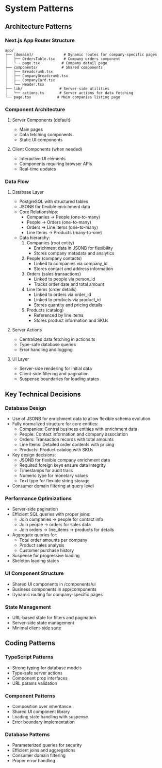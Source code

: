 # System Patterns

## Architecture Patterns

### Next.js App Router Structure
```
app/
├── [domain]/              # Dynamic routes for company-specific pages
│   ├── OrdersTable.tsx    # Company orders component
│   └── page.tsx          # Company detail page
├── components/           # Shared components
│   ├── Breadcrumb.tsx
│   ├── CompanyBreadcrumb.tsx
│   ├── CompanyCard.tsx
│   └── Header.tsx
├── lib/                 # Server-side utilities
│   └── actions.ts       # Server actions for data fetching
└── page.tsx            # Main companies listing page
```

### Component Architecture
1. Server Components (default)
   - Main pages
   - Data fetching components
   - Static UI components

2. Client Components (when needed)
   - Interactive UI elements
   - Components requiring browser APIs
   - Real-time updates

### Data Flow
1. Database Layer
   - PostgreSQL with structured tables
   - JSONB for flexible enrichment data
   - Core Relationships:
     * Companies -> People (one-to-many)
     * People -> Orders (one-to-many)
     * Orders -> Line Items (one-to-many)
     * Line Items -> Products (many-to-one)
   - Data hierarchy:
     1. Companies (root entity)
        - Enrichment data in JSONB for flexibility
        - Stores company metadata and analytics
     2. People (company contacts)
        - Linked to companies via company_id
        - Stores contact and address information
     3. Orders (sales transactions)
        - Linked to people via person_id
        - Tracks order date and total amount
     4. Line Items (order details)
        - Linked to orders via order_id
        - Linked to products via product_id
        - Stores quantity and pricing details
     5. Products (catalog)
        - Referenced by line items
        - Stores product information and SKUs

2. Server Actions
   - Centralized data fetching in actions.ts
   - Type-safe database queries
   - Error handling and logging

3. UI Layer
   - Server-side rendering for initial data
   - Client-side filtering and pagination
   - Suspense boundaries for loading states

## Key Technical Decisions

### Database Design
- Use of JSONB for enrichment data to allow flexible schema evolution
- Fully normalized structure for core entities:
  * Companies: Central business entities with enrichment data
  * People: Contact information and company association
  * Orders: Transaction records with total amounts
  * Line Items: Detailed order contents with pricing
  * Products: Product catalog with SKUs
- Key design decisions:
  * JSONB for flexible company enrichment data
  * Required foreign keys ensure data integrity
  * Timestamps for audit trails
  * Numeric type for monetary values
  * Text type for flexible string storage
- Consumer domain filtering at query level

### Performance Optimizations
- Server-side pagination
- Efficient SQL queries with proper joins:
  * Join companies -> people for contact info
  * Join people -> orders for sales data
  * Join orders -> line_items -> products for details
- Aggregate queries for:
  * Total order amounts per company
  * Product sales analysis
  * Customer purchase history
- Suspense for progressive loading
- Skeleton loading states

### UI Component Structure
- Shared UI components in /components/ui
- Business components in app/components
- Dynamic routing for company-specific pages

### State Management
- URL-based state for filters and pagination
- Server-side state management
- Minimal client-side state

## Coding Patterns

### TypeScript Patterns
- Strong typing for database models
- Type-safe server actions
- Component prop interfaces
- URL params validation

### Component Patterns
- Composition over inheritance
- Shared UI component library
- Loading state handling with suspense
- Error boundary implementation

### Database Patterns
- Parameterized queries for security
- Efficient joins and aggregations
- Consumer domain filtering
- Proper error handling
